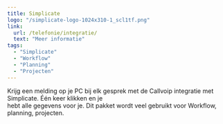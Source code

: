```yaml
---
title: Simplicate
logo: "/simplicate-logo-1024x310-1_scl1tf.png"
link:
  url: /telefonie/integratie/
  text: "Meer informatie"
tags:
  - "Simplicate"
  - "Workflow"
  - "Planning"
  - "Projecten"
---
```

Krijg een melding op je PC bij elk gesprek met de Callvoip integratie met Simplicate. Één keer klikken en je<br>
hebt alle gegevens voor je. Dit pakket wordt veel gebruikt voor Workflow, planning, projecten.
